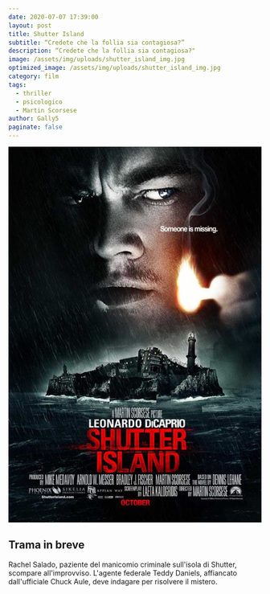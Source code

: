 ```yaml
---
date: 2020-07-07 17:39:00
layout: post
title: Shutter Island
subtitle: “Credete che la follia sia contagiosa?”
description: “Credete che la follia sia contagiosa?"
image: /assets/img/uploads/shutter_island_img.jpg
optimized_image: /assets/img/uploads/shutter_island_img.jpg
category: film
tags:
  - thriller
  - psicologico
  - Martin Scorsese
author: Gally5
paginate: false
---
```

![](/assets/img/uploads/shutterisland_locandina.jpg)

## Trama in breve

Rachel Salado, paziente del manicomio criminale sull'isola di Shutter, scompare all'improvviso. L'agente federale Teddy Daniels, affiancato dall'ufficiale Chuck Aule, deve indagare per risolvere il mistero.